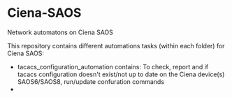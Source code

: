 # Ciena-SAOS
Network automatons on Ciena SAOS

This repository contains different automations tasks (within each folder) for Ciena SAOS:

 - tacacs_configuration_automation contains: To check, report and if tacacs configuration doesn't exist/not up to date on the Ciena device(s) SAOS6/SAOS8, run/update confuration commands
 - 
 
